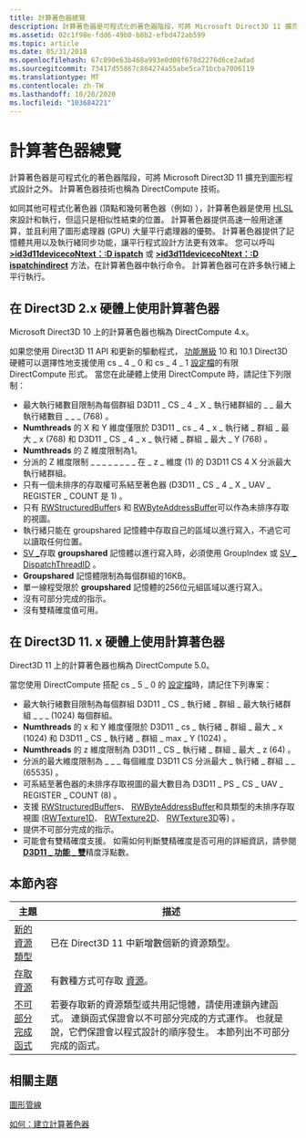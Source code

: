 ```yaml
---
title: 計算著色器總覽
description: 計算著色器是可程式化的著色器階段，可將 Microsoft Direct3D 11 擴充到圖形程式設計之外。 計算著色器技術也稱為 DirectCompute 技術。
ms.assetid: 02c1f98e-fdd6-49b0-b8b2-efbd472ab599
ms.topic: article
ms.date: 05/31/2018
ms.openlocfilehash: 67c890e63b468a993e0d08f678d2276d6ce2adad
ms.sourcegitcommit: 73417d55867c804274a55abe5ca71bcba7006119
ms.translationtype: MT
ms.contentlocale: zh-TW
ms.lasthandoff: 10/20/2020
ms.locfileid: "103684221"
---
```

# <a name="compute-shader-overview"></a>計算著色器總覽

計算著色器是可程式化的著色器階段，可將 Microsoft Direct3D 11 擴充到圖形程式設計之外。 計算著色器技術也稱為 DirectCompute 技術。

如同其他可程式化著色器 (頂點和幾何著色器（例如) ），計算著色器是使用 [HLSL](/windows/desktop/direct3dhlsl/dx-graphics-hlsl) 來設計和執行，但這只是相似性結束的位置。 計算著色器提供高速一般用途運算，並且利用了圖形處理器 (GPU) 大量平行處理器的優勢。 計算著色器提供了記憶體共用以及執行緒同步功能，讓平行程式設計方法更有效率。 您可以呼叫 [**>id3d11devicecoNtext：:D ispatch**](/windows/desktop/api/D3D11/nf-d3d11-id3d11devicecontext-dispatch) 或 [**>id3d11devicecoNtext：:D ispatchindirect**](/windows/desktop/api/D3D11/nf-d3d11-id3d11devicecontext-dispatchindirect) 方法，在計算著色器中執行命令。 計算著色器可在許多執行緒上平行執行。

## <a name="using-compute-shader-on-direct3d-10x-hardware"></a>在 Direct3D 2.x 硬體上使用計算著色器

Microsoft Direct3D 10 上的計算著色器也稱為 DirectCompute 4.x。

如果您使用 Direct3D 11 API 和更新的驅動程式， [功能層級](overviews-direct3d-11-devices-downlevel-intro.md) 10 和 10.1 Direct3D 硬體可以選擇性地支援使用 cs \_ 4 \_ 0 和 cs \_ 4 \_ 1 [設定檔](/windows/desktop/direct3dhlsl/dx-graphics-hlsl-models)的有限 DirectCompute 形式。 當您在此硬體上使用 DirectCompute 時，請記住下列限制：

-   最大執行緒數目限制為每個群組 D3D11 \_ CS \_ 4 \_ X \_ 執行緒群組的 \_ \_ 最大執行緒數目 \_ \_ \_ (768) 。
-   **Numthreads** 的 X 和 Y 維度僅限於 D3D11 \_ cs \_ 4 \_ x \_ 執行緒 \_ 群組 \_ 最大 \_ x (768) 和 D3D11 \_ CS \_ 4 \_ x \_ 執行緒 \_ 群組 \_ 最大 \_ Y (768) 。
-   **Numthreads** 的 Z 維度限制為1。
-   分派的 Z 維度限制 \_ \_ \_ \_ \_ \_ \_ \_ 在 \_ z \_ 維度 (1) 的 D3D11 CS 4 X 分派最大執行緒群組。
-   只有一個未排序的存取權可系結至著色器 (D3D11 \_ CS \_ 4 \_ X \_ UAV \_ REGISTER \_ COUNT 是 1) 。
-   只有 [RWStructuredBuffer](/windows/desktop/direct3dhlsl/sm5-object-rwstructuredbuffer)s 和 [RWByteAddressBuffer](/windows/desktop/direct3dhlsl/sm5-object-rwbyteaddressbuffer)可以作為未排序存取的視圖。
-   執行緒只能在 groupshared 記憶體中存取自己的區域以進行寫入，不過它可以讀取任何位置。
-   [SV \_](/previous-versions/windows/desktop/legacy/ff471569(v=vs.85))存取 **groupshared** 記憶體以進行寫入時，必須使用 GroupIndex 或 [SV \_ DispatchThreadID](/windows/desktop/direct3dhlsl/sv-dispatchthreadid) 。
-   **Groupshared** 記憶體限制為每個群組的16KB。
-   單一線程受限於 **groupshared** 記憶體的256位元組區域以進行寫入。
-   沒有可部分完成的指示。
-   沒有雙精確度值可用。

## <a name="using-compute-shader-on-direct3d-11x-hardware"></a>在 Direct3D 11. x 硬體上使用計算著色器

Direct3D 11 上的計算著色器也稱為 DirectCompute 5.0。

當您使用 DirectCompute 搭配 cs \_ 5 \_ 0 的 [設定檔](/windows/desktop/direct3dhlsl/dx-graphics-hlsl-models)時，請記住下列專案：

-   最大執行緒數目限制為每個群組 D3D11 \_ CS \_ 執行緒 \_ 群組 \_ 最大執行緒群組 \_ \_ \_ (1024) 每個群組。
-   **Numthreads** 的 x 和 Y 維度僅限於 D3D11 \_ cs \_ 執行緒 \_ 群組 \_ 最大 \_ x (1024) 和 D3D11 \_ CS \_ 執行緒 \_ 群組 \_ max \_ Y (1024) 。
-   **Numthreads** 的 z 維度限制為 D3D11 \_ CS \_ 執行緒 \_ 群組 \_ 最大 \_ z (64) 。
-   分派的最大維度限制為 \_ \_ \_ 每個維度 D3D11 CS 分派最大 \_ 執行緒 \_ 群組 \_ \_ (65535) 。
-   可系結至著色器的未排序存取視圖的最大數目為 D3D11 \_ PS \_ CS \_ UAV \_ REGISTER \_ COUNT (8) 。
-   支援 [RWStructuredBuffer](/windows/desktop/direct3dhlsl/sm5-object-rwstructuredbuffer)s、 [RWByteAddressBuffer](/windows/desktop/direct3dhlsl/sm5-object-rwbyteaddressbuffer)和具類型的未排序存取視圖 ([RWTexture1D](/windows/desktop/direct3dhlsl/sm5-object-rwtexture1d)、 [RWTexture2D](/windows/desktop/direct3dhlsl/sm5-object-rwtexture2d)、 [RWTexture3D](/windows/desktop/direct3dhlsl/sm5-object-rwtexture3d)等) 。
-   提供不可部分完成的指示。
-   可能會有雙精確度支援。 如需如何判斷雙精確度是否可用的詳細資訊，請參閱 [**D3D11 \_ 功能 \_ 雙**](/windows/desktop/api/D3D11/ne-d3d11-d3d11_feature)精度浮點數。

## <a name="in-this-section"></a>本節內容



| 主題                                                                              | 描述                                                                                                                                                                                                                                                           |
|------------------------------------------------------------------------------------|-----------------------------------------------------------------------------------------------------------------------------------------------------------------------------------------------------------------------------------------------------------------------|
| [新的資源類型](direct3d-11-advanced-stages-cs-resources.md)<br/>      | 已在 Direct3D 11 中新增數個新的資源類型。<br/>                                                                                                                                                                                                 |
| [存取資源](direct3d-11-advanced-stages-cs-access.md)<br/>        | 有數種方式可存取 [資源](overviews-direct3d-11-resources-types.md)。<br/>                                                                                                                                                                   |
| [不可部分完成函式](direct3d-11-advanced-stages-cs-atomic-functions.md)<br/> | 若要存取新的資源類型或共用記憶體，請使用連鎖內建函式。 連鎖函式保證會以不可部分完成的方式運作。 也就是說，它們保證會以程式設計的順序發生。 本節列出不可部分完成的函式。<br/> |



 

## <a name="related-topics"></a>相關主題

<dl> <dt>

[圖形管線](overviews-direct3d-11-graphics-pipeline.md)
</dt> <dt>

[如何：建立計算著色器](direct3d-11-advanced-stages-compute-create.md)
</dt> </dl>

 

